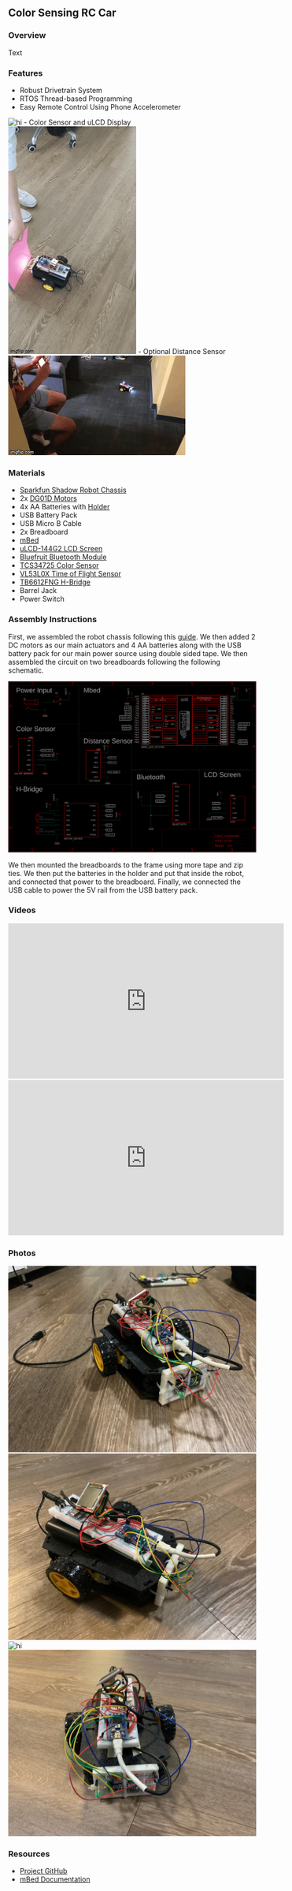 ## Color Sensing RC Car

### Overview

Text

### Features

- Robust Drivetrain System
- RTOS Thread-based Programming
- Easy Remote Control Using Phone Accelerometer
<img src="images/3.gif" alt="hi" class="inline"/>
- Color Sensor and uLCD Display
<img src="images/2.gif" alt="hi" class="inline"/>
- Optional Distance Sensor
<img src="images/1.gif" alt="hi" class="inline"/>

### Materials

- [Sparkfun Shadow Robot Chassis](https://www.sparkfun.com/products/13301)
- 2x [DG01D Motors](https://www.sparkfun.com/products/13302)
- 4x AA Batteries with [Holder](https://www.sparkfun.com/products/9835)
- USB Battery Pack
- USB Micro B Cable
- 2x Breadboard
- [mBed](https://www.sparkfun.com/products/9564)
- [uLCD-144G2 LCD Screen](https://www.sparkfun.com/products/11377)
- [Bluefruit Bluetooth Module](https://www.adafruit.com/product/2479)
- [TCS34725 Color Sensor](https://www.adafruit.com/product/1334)
- [VL53L0X Time of Flight Sensor](https://www.adafruit.com/product/3317)
- [TB6612FNG H-Bridge](https://www.sparkfun.com/products/14450)
- Barrel Jack
- Power Switch

### Assembly Instructions

First, we assembled the robot chassis following this [guide](https://learn.sparkfun.com/tutorials/assembly-guide-for-redbot-with-shadow-chassis?_ga=2.58909997.1625431823.1620084318-527652614.1619801898). We then added 2 DC motors as our main actuators and 4 AA batteries along with the USB battery pack for our main power source using double sided tape. We then assembled the circuit on two breadboards following the following schematic.

<img src="images/schematic.png" alt="hi" class="inline"/>

We then mounted the breadboards to the frame using more tape and zip ties. We then put the batteries in the holder and put that inside the robot, and connected that power to the breadboard. Finally, we connected the USB cable to power the 5V rail from the USB battery pack.

### Videos

<iframe width="560" height="315" src="https://www.youtube.com/embed/vTKceMmFgSQ" frameborder="0" allow="autoplay; encrypted-media" allowfullscreen></iframe>

<iframe width="560" height="315" src="https://www.youtube.com/embed/JGAJsVZTDLc" frameborder="0" allow="autoplay; encrypted-media" allowfullscreen></iframe>

### Photos

<img src="images/1.jpeg" alt="hi" class="inline"/>

<img src="images/2.jpeg" alt="hi" class="inline"/>

<img src="images/3.jpeg" alt="hi" class="inline"/>

<img src="images/4.jpeg" alt="hi" class="inline"/>

### Resources
- [Project GitHub](https://github.com/ashbhan/ece4180-project)
- [mBed Documentation](https://os.mbed.com/handbook/Homepage)
